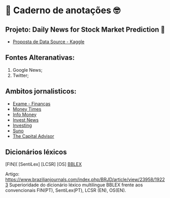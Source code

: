 # 📝 **Caderno de anotações** 🤓

## Projeto: **Daily News for Stock Market Prediction** 🚀

- [Proposta de Data Source - Kaggle](https://www.kaggle.com/datasets/aaron7sun/stocknews)


## Fontes Alteranativas:

1. Google News;
2. Twitter;


## Ambitos jornalisticos:

- [Exame - Finanças](https://exame.com/noticias-sobre/financas/)
- [Money Times](https://www.moneytimes.com.br/)
- [Info Money](https://www.infomoney.com.br)
- [Invest News](https://investnews.com.br/)
- [Investing](https://br.investing.com/)
- [Suno](https://www.suno.com.br)
- [The Capital Advisor](https://comoinvestir.thecap.com.br/)

## Dicionários léxicos
[FIN](
[SentiLex]
[LCSR]
[OS]
[BBLEX](https://www.brazilianjournals.com/index.php/BRJD/article/view/23958/19223)

Artigo: https://www.brazilianjournals.com/index.php/BRJD/article/view/23958/19223
Superioridade do dicionário léxico multilingue BBLEX frente aos convencionais FIN(PT), SentiLex(PT), LCSR (EN), OS(EN).
